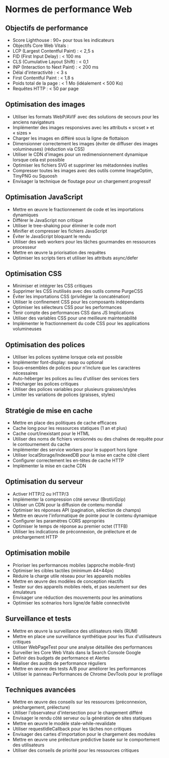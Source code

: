 # Normes de performance Web

## Objectifs de performance

- Score Lighthouse : 90+ pour tous les indicateurs
- Objectifs Core Web Vitals :
- LCP (Largest Contentful Paint) : < 2,5 s
- FID (First Input Delay) : < 100 ms
- CLS (Cumulative Layout Shift) : < 0,1
- INP (Interaction to Next Paint) : < 200 ms
- Délai d'interactivité : < 3 s
- First Contentful Paint : < 1,8 s
- Poids total de la page : < 1 Mo (idéalement < 500 Ko)
- Requêtes HTTP : < 50 par page

## Optimisation des images

- Utiliser les formats WebP/AVIF avec des solutions de secours pour les anciens navigateurs
- Implémenter des images responsives avec les attributs « srcset » et « sizes »
- Charger les images en différé sous la ligne de flottaison
- Dimensionner correctement les images (éviter de diffuser des images volumineuses) (réduction via CSS)
- Utiliser le CDN d'images pour un redimensionnement dynamique lorsque cela est possible
- Optimiser les fichiers SVG et supprimer les métadonnées inutiles
- Compresser toutes les images avec des outils comme ImageOptim, TinyPNG ou Squoosh
- Envisager la technique de floutage pour un chargement progressif

## Optimisation JavaScript

- Mettre en œuvre le fractionnement de code et les importations dynamiques
- Différer le JavaScript non critique
- Utiliser le tree-shaking pour éliminer le code mort
- Minifier et compresser les fichiers JavaScript
- Éviter le JavaScript bloquant le rendu
- Utiliser des web workers pour les tâches gourmandes en ressources processeur
- Mettre en œuvre la priorisation des requêtes
- Optimiser les scripts tiers et utiliser les attributs async/defer

## Optimisation CSS

- Minimiser et intégrer les CSS critiques
- Supprimer les CSS inutilisés avec des outils comme PurgeCSS
- Éviter les importations CSS (privilégier la concaténation)
- Utiliser le confinement CSS pour les composants indépendants
- Optimiser les sélecteurs CSS pour les performances
- Tenir compte des performances CSS dans JS Implications
- Utiliser des variables CSS pour une meilleure maintenabilité
- Implémenter le fractionnement du code CSS pour les applications volumineuses

## Optimisation des polices

- Utiliser les polices système lorsque cela est possible
- Implémenter font-display: swap ou optional
- Sous-ensembles de polices pour n'inclure que les caractères nécessaires
- Auto-héberger les polices au lieu d'utiliser des services tiers
- Précharger les polices critiques
- Utiliser des polices variables pour plusieurs graisses/styles
- Limiter les variations de polices (graisses, styles)

## Stratégie de mise en cache

- Mettre en place des politiques de cache efficaces
- Cache long pour les ressources statiques (1 an et plus)
- Cache court/inexistant pour le HTML
- Utiliser des noms de fichiers versionnés ou des chaînes de requête pour le contournement du cache
- Implémenter des service workers pour le support hors ligne
- Utiliser localStorage/IndexedDB pour la mise en cache côté client
- Configurer correctement les en-têtes de cache HTTP
- Implémenter la mise en cache CDN

## Optimisation du serveur

- Activer HTTP/2 ou HTTP/3
- Implémenter la compression côté serveur (Brotli/Gzip)
- Utiliser un CDN pour la diffusion de contenu mondial
- Optimiser les réponses API (pagination, sélection de champs)
- Mettre en œuvre l'informatique de pointe pour le contenu dynamique
- Configurer les paramètres CORS appropriés
- Optimiser le temps de réponse au premier octet (TTFB)
- Utiliser les indications de préconnexion, de prélecture et de préchargement HTTP

## Optimisation mobile

- Prioriser les performances mobiles (approche mobile-first)
- Optimiser les cibles tactiles (minimum 44×44px)
- Réduire la charge utile réseau pour les appareils mobiles
- Mettre en œuvre des modèles de conception réactifs
- Tester sur des appareils mobiles réels, et pas seulement sur des émulateurs
- Envisager une réduction des mouvements pour les animations
- Optimiser les scénarios hors ligne/de faible connectivité

## Surveillance et tests

- Mettre en œuvre la surveillance des utilisateurs réels (RUM)
- Mettre en place une surveillance synthétique pour les flux d'utilisateurs critiques
- Utiliser WebPageTest pour une analyse détaillée des performances
- Surveiller les Core Web Vitals dans la Search Console Google
- Définir des budgets de performance et Alertes
- Réaliser des audits de performance réguliers
- Mettre en œuvre des tests A/B pour améliorer les performances
- Utiliser le panneau Performances de Chrome DevTools pour le profilage

## Techniques avancées

- Mettre en œuvre des conseils sur les ressources (préconnexion, préchargement, prélecture)
- Utiliser l'observateur d'intersection pour le chargement différé
- Envisager le rendu côté serveur ou la génération de sites statiques
- Mettre en œuvre le modèle stale-while-revalidate
- Utiliser requestIdleCallback pour les tâches non critiques
- Envisager des cartes d'importation pour le chargement des modules
- Mettre en œuvre une prélecture prédictive basée sur le comportement des utilisateurs
- Utiliser des conseils de priorité pour les ressources critiques